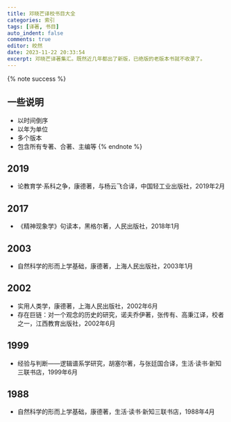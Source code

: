 ```yaml
---
title: 邓晓芒译校书目大全
categories: 索引
tags: [译著, 书目]
auto_indent: false
comments: true
editor: 皎然
date: 2023-11-22 20:33:54
excerpt: 邓晓芒译著集汇。既然近几年都出了新版，已绝版的老版本书就不收录了。
---
```

{% note success %}
## 一些说明
- 以时间倒序
- 以年为单位
- 多个版本
- 包含所有专著、合著、主编等
{% endnote %}
## 2019
- 论教育学·系科之争，康德著，与杨云飞合译，中国轻工业出版社，2019年2月
## 2017
- 《精神现象学》句读本，黑格尔著，人民出版社，2018年1月
## 2003
- 自然科学的形而上学基础，康德著，上海人民出版社，2003年1月
## 2002
- 实用人类学，康德著，上海人民出版社，2002年6月
- 存在巨链：对一个观念的历史的研究，诺夫乔伊著，张传有、高秉江译，校者之一，江西教育出版社，2002年6月
## 1999
- 经验与判断——逻辑谱系学研究，胡塞尔著，与张廷国合译，生活·读书·新知三联书店，1999年6月
## 1988
- 自然科学的形而上学基础，康德著，生活·读书·新知三联书店，1988年4月

